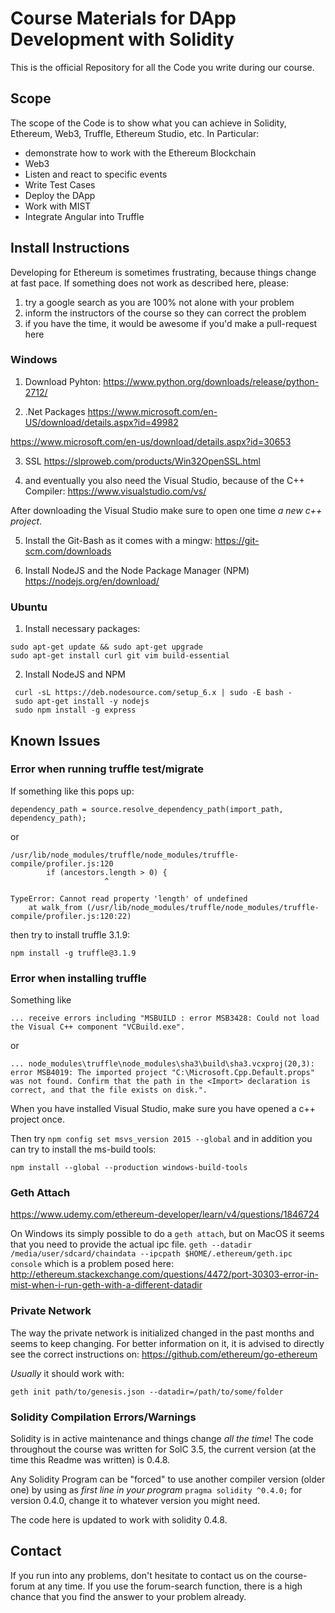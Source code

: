 # Course Materials for DApp Development with Solidity
This is the official Repository for all the Code you write during our course.

## Scope
The scope of the Code is to show what you can achieve in Solidity, Ethereum, Web3, Truffle, Ethereum Studio, etc. In Particular:

* demonstrate how to work with the Ethereum Blockchain 
* Web3 
* Listen and react to specific events
* Write Test Cases
* Deploy the DApp
* Work with MIST
* Integrate Angular into Truffle

## Install Instructions

Developing for Ethereum is sometimes frustrating, because things change at fast pace. If something does not work as described here, please:

1. try a google search as you are 100% not alone with your problem
2. inform the instructors of the course so they can correct the problem
3. if you have the time, it would be awesome if you'd make a pull-request here

### Windows

1. Download Pyhton:
 https://www.python.org/downloads/release/python-2712/

2. .Net Packages
 https://www.microsoft.com/en-US/download/details.aspx?id=49982

 https://www.microsoft.com/en-us/download/details.aspx?id=30653

3. SSL
 https://slproweb.com/products/Win32OpenSSL.html

4. and eventually you also need the Visual Studio, because of the C++ Compiler:
 https://www.visualstudio.com/vs/

 After downloading the Visual Studio make sure to open one time _a new c++ project_.

5. Install the Git-Bash as it comes with a mingw:
 https://git-scm.com/downloads

6. Install NodeJS and the Node Package Manager (NPM)
 https://nodejs.org/en/download/


### Ubuntu

1. Install necessary packages:
```
sudo apt-get update && sudo apt-get upgrade
sudo apt-get install curl git vim build-essential
```

2. Install NodeJS and NPM
```
 curl -sL https://deb.nodesource.com/setup_6.x | sudo -E bash -
 sudo apt-get install -y nodejs
 sudo npm install -g express
```

## Known Issues

### Error when running truffle test/migrate

If something like this pops up:
```
dependency_path = source.resolve_dependency_path(import_path, dependency_path);
```

or

```
/usr/lib/node_modules/truffle/node_modules/truffle-compile/profiler.js:120
        if (ancestors.length > 0) {
                     ^

TypeError: Cannot read property 'length' of undefined
    at walk_from (/usr/lib/node_modules/truffle/node_modules/truffle-compile/profiler.js:120:22)

```

then try to install truffle 3.1.9:

```
npm install -g truffle@3.1.9
```

### Error when installing truffle

Something like

 `... receive errors including "MSBUILD : error MSB3428: Could not load the Visual C++ component "VCBuild.exe".`

or

`... node_modules\truffle\node_modules\sha3\build\sha3.vcxproj(20,3): error MSB4019: The imported project "C:\Microsoft.Cpp.Default.props" was not found. Confirm that the path in the <Import> declaration is correct, and that the file exists on disk.".  `

When you have installed Visual Studio, make sure you have opened a c++ project once.

Then try `npm config set msvs_version 2015 --global` and in addition you can try to install the ms-build tools:
```
npm install --global --production windows-build-tools
```

### Geth Attach

https://www.udemy.com/ethereum-developer/learn/v4/questions/1846724

On Windows its simply possible to do a `geth attach`, but on MacOS it seems that you need to provide the actual ipc file. `geth --datadir /media/user/sdcard/chaindata --ipcpath $HOME/.ethereum/geth.ipc console` which is a problem posed here: http://ethereum.stackexchange.com/questions/4472/port-30303-error-in-mist-when-i-run-geth-with-a-different-datadir


### Private Network
The way the private network is initialized changed in the past months and seems to keep changing. For better information on it, it is advised to directly see the correct instructions on:
https://github.com/ethereum/go-ethereum

_Usually_ it should work with:
```
geth init path/to/genesis.json --datadir=/path/to/some/folder
```


### Solidity Compilation Errors/Warnings
Solidity is in active maintenance and things change _all the time_! The code throughout the course was written for SolC 3.5, the current version (at the time this Readme was written) is 0.4.8.

Any Solidity Program can be "forced" to use another compiler version (older one) by using as _first line in your program_
`pragma solidity ^0.4.0;` for version 0.4.0, change it to whatever version you might need.

The code here is updated to work with solidity 0.4.8.


## Contact
If you run into any problems, don't hesitate to contact us on the course-forum at any time. If you use the forum-search function, there is a high chance that you find the answer to your problem already.
